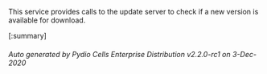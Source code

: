 






This service provides calls to the update server to check if a new version is available for download.

[:summary]

###### Auto generated by Pydio Cells Enterprise Distribution v2.2.0-rc1 on 3-Dec-2020
